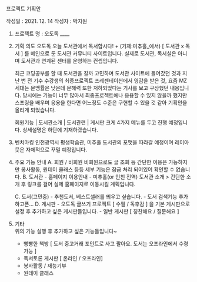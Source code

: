 프로젝트 기획안

작성일 : 2021. 12. 14
작성자 : 박지원
1.	프로젝트 명 : 오도독 ____
2.	기획 의도 
    오도독 오늘 도서관에서 독서합시다! + (가제:미추홀_에서)
    [ 도서관 x 독서 ] 를 메인으로 둔 도서관 커뮤니티 사이트입니다.
    실제로 도서관, 독서실은 아니며 도서관과 연계된 센터를 운영하는 컨셉입니다.

    최근 코딩공부를 할 때 도서관을 갈까 고민하며 도서관 사이트에 들어갔던 것과
    지난 번 전 기수 수강생의 최종프로젝트 프레젠테이션에서 영감을 받은 것,
    요즘 MZ세대는 문맹률은 낮은데 문해력 또한 저하되었다는 기사를 보고 구상했던 내용입니다.
    당시에는 기능이 너무 많아서 최종프로젝트에나 응용할 수 있지 않을까 했지만
    스프링을 배우며 응용을 한다면 어느정도 수준은 구현할 수 있을 것 같아 기획안을 올리게 되었습니다.
    
    회원기능 | 도서관소개 | 도서관련 | 게시판 크게 4가지 메뉴를 두고 진행 예정입니다.
    상세설명은 하단에 기재하겠습니다.

3.	벤치마킹 
    인천광역시 평생학습관, 미추홀 도서관의 포맷을 따라갈 예정이며 
    레이아웃은 자체적으로 꾸밀 예정입니다.


4.	주요 기능 안내
    A.	회원 / 비회원 
        비회원으로도 글 조회 등 간단한 이용은 가능하지만
        봉사활동, 원데이 클래스 등등 세부 기능은 잠금 처리 되어있어 확인할 수 없습니다.
    B.	도서관
        - 홈페이지 이용안내
        - 미추홀(or 인천 전역) 도서관 소개 > 간단한 소개 후 링크를 걸어 실제 홈페이지로 이동시킬 계획입니다.
  
    C.	도서(고민중)
        - 추천도서, 베스트셀러를 띄우고 싶습니다.
        - 도서 검색기능 추가하고픈...
    D.	게시판
        - 오도독 글쓰기 프로젝트 [ 수필 / 독후감 ]   을 기본 게시판으로 설정 후 추가하고 싶은 게시판들입니다.
        - 일반 게시판 [ 칭찬해요 / 질문해요 ]

5.	기타 	
    위의 기능 실행 후 추가하고 싶은 기능들입니다~
    + 빵빵한 책방 [ 도서 중고거래 포인트로 사고 팔아요. 도서는 오프라인에서 수령가능 ]
    + 독서토론 게시판 [ 온라인 / 오프라인]
    + 봉사활동 / 재능기부
    + 원데이 클래스
